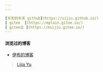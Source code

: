 ```yaml
---
---

[半天的半天 github](https://sijiu.github.io/) 
[ gitee  ](https://mplain.gitee.io/) 
[ gitee企 ](https://msijiu.gitee.io/) 
---  
```

#### 浏览过的博客  

- [伊布的博客](http://pizn.github.io/)  
> [Lijia Yu](https://yulijia.net/)